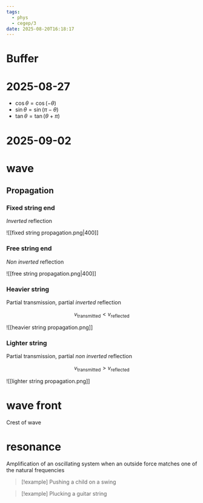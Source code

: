 ```yaml
---
tags:
  - phys
  - cegep/3
date: 2025-08-20T16:18:17
---
```


# Buffer

# 2025-08-27

- $\cos\theta = \cos(-\theta)$
- $\sin\theta = \sin(\pi - \theta)$
- $\tan\theta = \tan(\theta + \pi)$

# 2025-09-02

# wave

## Propagation

### Fixed string end

*Inverted* reflection

![[fixed string propagation.png|400]]

### Free string end

*Non inverted* reflection

![[free string propagation.png|400]]

### Heavier string

Partial transmission, partial *inverted* reflection

$$
v_\text{transmitted} < v_\text{reflected}
$$

![[heavier string propagation.png]]

### Lighter string

Partial transmission, partial *non inverted* reflection

$$
v_\text{transmitted} > v_\text{reflected}
$$

![[lighter string propagation.png]]

# wave front

Crest of wave

# resonance

Amplification of an oscillating system when an outside force matches one of the natural frequencies

> [!example] Pushing a child on a swing

> [!example] Plucking a guitar string